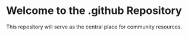 # Welcome to the .github Repository

This repository will serve as the central place for community resources.
